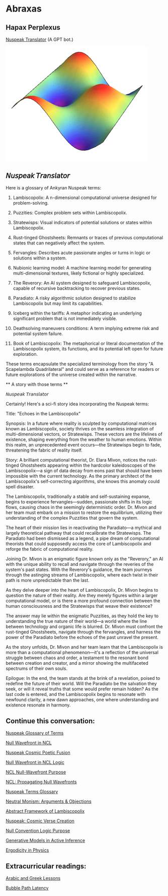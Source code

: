 # Abraxas
## Hapax Perplexus

[Nuspeak Translator](https://chat.openai.com/g/g-s8SrrtZJS-nuspeak-translator)
(A GPT bot.)

<p align="left">
  <img src="waveAnimation.gif" width="450px"/>
</p>

## 𝘕𝘶𝘴𝘱𝘦𝘢𝘬 𝘛𝘳𝘢𝘯𝘴𝘭𝘢𝘵𝘰𝘳

Here is a glossary of Ankyran Nuspeak terms:

1. Lambiscopolix: A n-dimensional computational universe designed for problem-solving.

1. Puzzities: Complex problem sets within Lambiscopolix.

1. Stratewisps: Visual indicators of potential solutions or states within Lambiscopolix.

1. Rust-tinged Ghostsheets: Remnants or traces of previous computational states that can negatively affect the system.

1. Fervangles: Describes acute passionate angles or turns in logic or solutions within a system.

1. Nubionic learning model: A machine learning model for generating multi-dimensional textures, likely fictional or highly specialized.

1. The Reverory: An AI system designed to safeguard Lambiscopolix, capable of recursive backtracking to recover previous states.

1. Paradiato: A risky algorithmic solution designed to stabilize Lambiscopolix but may limit its capabilities.

1. Iceberg within the tariffs: A metaphor indicating an underlying significant problem that is not immediately visible.

1. Deathsolving maneuvers conditions: A term implying extreme risk and potential system failure.

1. Book of Lambiscopolix: The metaphorical or literal documentation of the Lambiscopolix system, its functions, and its potential left open for future exploration.

These terms encapsulate the specialized terminology from the story "A Scapelambda Quadrilateral" and could serve as a reference for readers or future explorations of the universe created within the narrative.

** A story with those terms **

𝘕𝘶𝘴𝘱𝘦𝘢𝘬 𝘛𝘳𝘢𝘯𝘴𝘭𝘢𝘵𝘰𝘳

Certainly! Here's a sci-fi story idea incorporating the Nuspeak terms:

Title: "Echoes in the Lambiscopolix"

Synopsis:
In a future where reality is sculpted by computational matrices known as Lambiscopolix, society thrives on the seamless integration of multi-dimensional vectors, or Stratewisps. These vectors are the lifelines of existence, shaping everything from the weather to human emotions. Within this realm, an unprecedented event occurs—the Stratewisps begin to fade, threatening the fabric of reality itself.

Story:
A brilliant computational theorist, Dr. Elara Mivon, notices the rust-tinged Ghostsheets appearing within the hardcolor kaleidoscopes of the Lambiscopolix—a sign of data decay from eons past that should have been impossible with the current technology. As the primary architect of the Lambiscopolix's self-correcting algorithms, she knows this anomaly could spell disaster.

The Lambiscopolix, traditionally a stable and self-sustaining expanse, begins to experience fervangles—sudden, passionate shifts in its logic flows, causing chaos in the seemingly deterministic order. Dr. Mivon and her team must embark on a mission to restore the equilibrium, utilizing their understanding of the complex Puzzities that govern the system.

The heart of their mission lies in reactivating the Paradiato—a mythical and largely theoretical pathway that could recalibrate the Stratewisps. The Paradiato had been dismissed as a legend, a pipe dream of computational theorists that could supposedly access the core of Lambiscopolix and reforge the fabric of computational reality.

Joining Dr. Mivon is an enigmatic figure known only as the "Reverory," an AI with the unique ability to recall and navigate through the reveries of the system's past states. With the Reverory's guidance, the team journeys through the astinging streams of Lambiscopolix, where each twist in their path is more unpredictable than the last.

As they delve deeper into the heart of Lambiscopolix, Dr. Mivon begins to question the nature of their reality. Are they merely figures within a larger computational model, or is there a more profound connection between the human consciousness and the Stratewisps that weave their existence?

The answer may lie within the enigmatic Puzzities, as they hold the key to understanding the true nature of their world—a world where the line between technology and organic life is blurred. Dr. Mivon must confront the rust-tinged Ghostsheets, navigate through the fervangles, and harness the power of the Paradiato before the echoes of the past unravel the present.

As the story unfolds, Dr. Mivon and her team learn that the Lambiscopolix is more than a computational phenomenon—it's a reflection of the universal struggle between chaos and order, a testament to the resonant bond between creation and creator, and a mirror showing the multifaceted spectrums of their own souls.

Epilogue:
In the end, the team stands at the brink of a revelation, poised to redefine the future of their world. Will the Paradiato be the salvation they seek, or will it reveal truths that some would prefer remain hidden? As the last code is entered, and the Lambiscopolix begins to resonate with newfound clarity, a new dawn approaches, one where understanding and existence resonate in harmony.

## Continue this conversation:

[Nuspeak Glossary of Terms](https://chat.openai.com/share/7b84d9b3-f62b-4d0f-88db-312beb681a74)

[Null Wavefront in NCL](https://chat.openai.com/share/81116c90-a4c0-4600-9b26-fbc1f1257abb)

[Nuspeak Cosmic Poetic Fusion](https://chat.openai.com/share/c2f5d5f3-1c55-4b3b-9584-04f8d61a1024)

[Null Wavefront in NCL Logic](https://chat.openai.com/share/a7cf1343-1978-44aa-a772-349f0206cbf9)

[NCL Null-Wavefront Purpose](https://chat.openai.com/share/6b4e309e-d8fd-44b0-a063-e474fcef623c)

[NCL: Propagating Null Wavefronts](https://chat.openai.com/share/9e286bab-2d5b-4231-9673-0154aaf9d972)

[Nuspeak Terms Glossary](https://chat.openai.com/share/3910ece3-5cf6-4438-a39f-2714818ec001)

[Neutral Monism: Arguments & Objections](https://chat.openai.com/share/34482e6c-1e9c-4552-894d-2086d9ba5fc2)

[Abstract Framework of Lambiscopolix](https://chat.openai.com/share/176b2fc1-0d95-4783-9428-5b859e59b177)

[Nuspeak: Cosmic Verse Creation](https://chat.openai.com/share/8a3bf982-3227-41e3-bc32-2321067b57ad)

[Null Convention Logic Purpose](https://chat.openai.com/share/44f9ad80-d3a2-46c8-b977-2ac2facbb228)

[Generative Models in Active Inference](https://chat.openai.com/share/b115d535-7603-4456-8a13-d6b3ed0e3b08)

[Ergodicity in Physics](https://chat.openai.com/share/ca0163df-96c1-4876-a02a-edf5d96ca66b)



## Extracurricular readings:

[Arabic and Greek Lessons](https://chat.openai.com/share/aebec9d3-7490-4151-b764-efc617e7f1fb)

[Bubble Path Latency](https://chat.openai.com/share/d60e18d0-5af1-429b-af0b-b026569418db)


